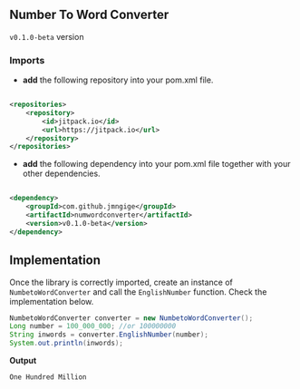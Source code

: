 ## Number To Word Converter

`v0.1.0-beta` version

### Imports

* **add** the following repository into your pom.xml file.

```xml

<repositories>
    <repository>
        <id>jitpack.io</id>
        <url>https://jitpack.io</url>
    </repository>
</repositories>
```

* **add** the following dependency into your pom.xml file together with your other dependencies.

```xml

<dependency>
    <groupId>com.github.jmngige</groupId>
    <artifactId>numwordconverter</artifactId>
    <version>v0.1.0-beta</version>
</dependency>
```
## Implementation
Once the library is correctly imported, create an instance of `NumbetoWordConverter` and call the `EnglishNumber` function. Check the implementation below.

```java
NumbetoWordConverter converter = new NumbetoWordConverter();
Long number = 100_000_000; //or 100000000
String inwords = converter.EnglishNumber(number);
System.out.println(inwords);
```
**Output**

    One Hundred Million
